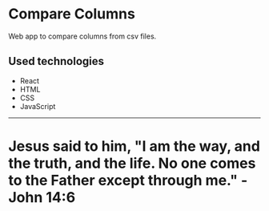 # Compare Columns

Web app to compare columns from csv files.  

## Used technologies

- React
- HTML
- CSS
- JavaScript

---

# Jesus said to him, "I am the way, and the truth, and the life. No one comes to the Father except through me." - John 14:6
